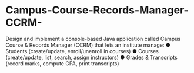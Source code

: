 # Campus-Course-Records-Manager-CCRM-
Design and implement a console-based Java application called Campus Course &amp; Records Manager (CCRM) that lets an institute manage: ● Students (create/update, enroll/unenroll in courses) ● Courses (create/update, list, search, assign instructors) ● Grades &amp; Transcripts (record marks, compute GPA, print transcripts)
